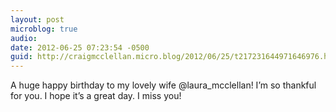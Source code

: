 ```yaml
---
layout: post
microblog: true
audio: 
date: 2012-06-25 07:23:54 -0500
guid: http://craigmcclellan.micro.blog/2012/06/25/t217231644971646976.html
---
```

A huge happy birthday to my lovely wife @laura_mcclellan! I’m so thankful for you. I hope it’s a great day. I miss you!
